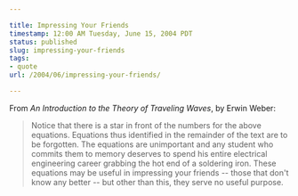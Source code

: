 ```yaml
---

title: Impressing Your Friends
timestamp: 12:00 AM Tuesday, June 15, 2004 PDT
status: published
slug: impressing-your-friends
tags:
- quote
url: /2004/06/impressing-your-friends/

---
```


From *An Introduction to the Theory of Traveling Waves*, by Erwin Weber:

> Notice that there is a star in front of the numbers for the above equations. Equations thus identified in the remainder of the text are to be forgotten. The equations are unimportant and any student who commits them to memory deserves to spend his entire electrical engineering career grabbing the hot end of a soldering iron. These equations may be useful in impressing your friends -- those that don't know any better -- but other than this, they serve no useful purpose.
